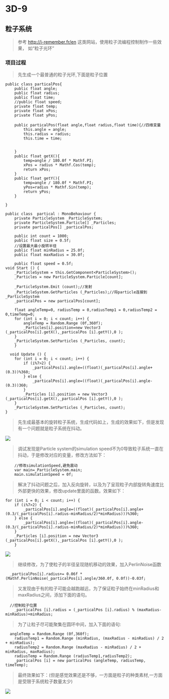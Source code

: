 # 3D-9
## 粒子系统
> 参考 http://i-remember.fr/en 这类网站，使用粒子流编程控制制作一些效果， 如“粒子光环”

### 项目过程
> 先生成一个最普通的粒子光环,下面是粒子位置
```
public class particalPos{
	public float angle;
	public float radius;
	public float time;
	//public float speed;
	private float temp;
	private float xPos;
	private float yPos;

	public particalPos(float angle,float radius,float time){//四维变量
		this.angle = angle;
		this.radius = radius;
		this.time = time;


	}
	public float getX(){
		temp=angle / 180.0f * Mathf.PI;
		xPos = radius * Mathf.Cos(temp);
		return xPos;
	}
	public float getY(){
		temp=angle / 180.0f * Mathf.PI;
		yPos=radius * Mathf.Sin(temp);
		return yPos;
	}

}
```

```
public class  partical : MonoBehaviour {
	private ParticleSystem _ParticleSystem;
	private ParticleSystem.Particle[] _Particles;
	private particalPos[] _particalPos;

	public int count = 1000;
	public float size = 0.5f;
	//设置最大最小旋转半径
	public float minRadius = 25.0f;
	public float maxRadius = 30.0f;

	public float speed = 0.5f;
void Start () {
	_ParticleSystem = this.GetComponent<ParticleSystem>();
	_Particles = new ParticleSystem.Particle[count];

	_ParticleSystem.Emit (count);//发射
	_ParticleSystem.GetParticles (_Particles);//将particle连接到_ParticleSystem
	_particalPos = new particalPos[count];

	float angleTemp=0, radiusTemp = 0,radiusTemp1 = 0,radiusTemp2 = 0,timeTemp=0;
	for (int i = 0; i < count; i++) {
		angleTemp = Random.Range (0f,360f);
		_Particles[i].position=new Vector3 (_particalPos[i].getX(),_particalPos [i].getY(),0 );
	}
	_ParticleSystem.SetParticles (_Particles, count);
	}
```
```
  void Update () {
	for (int i = 0; i < count; i++) {
		if (i%7>2) {
			_particalPos[i].angle=((float)(_particalPos[i].angle+(0.3))%360;
		} else {
			_particalPos[i].angle=((float)(_particalPos[i].angle-(0.3))360;
		}
		_Particles [i].position = new Vector3 (_particalPos[i].getX(),_particalPos [i].getY(),0 );
	}
	_ParticleSystem.SetParticles (_Particles, count);
}
```
> 先生成最基本的旋转粒子系统，生成代码如上，生成的效果如下，但是发现有一个问题就是粒子系统在抖动。

   <img src="http://imglf6.nosdn.127.net/img/Z281REhERnhNZlhBVVE4ejRLSGRHZ2pRQ3VGYTgwUEVzcUVkemV4cW0yTk5DMVRXOW9MM2RRPT0.gif"  />  

> 调试发现是Particle system的simulation speed不为0导致粒子系统一直在抖动，于是修改对应的变量，修改方法如下：

```
    //修改simulationSpeed,避免震动
	var main=_ParticleSystem.main;
	main.simulationSpeed = 0f;
```

> 解决了抖动问题之后，加入反向旋转，以及为了呈现粒子内部旋转角速度比外部更快的效果，修改update里面的函数。效果如下：
```
for (int i = 0; i < count; i++) {
	if (i%7>2) {
		_particalPos[i].angle=((float)(_particalPos[i].angle+(0.3/(_particalPos[i].radius-minRadius/2)*minRadius)))%360;
	} else {
		_particalPos[i].angle=((float)(_particalPos[i].angle-(0.3/(_particalPos[i].radius-minRadius/2)*minRadius)))%360;
	}
	_Particles [i].position = new Vector3 (_particalPos[i].getX(),_particalPos [i].getY(),0 );
	}
```
   <img src="http://imglf5.nosdn.127.net/img/Z281REhERnhNZlhBVVE4ejRLSGRHbERhYjZQTnZnb3hDRDdoVDg3cVhCemN2TU9KeHp1cWd3PT0.gif"  />  
   
   
> 继续修改，为了使粒子的半径呈现随机移动的效果，加入PerlinNoise函数
```
  _particalPos[i].radius+= 0.06f * (Mathf.PerlinNoise(_particalPos[i].angle/360.0f, 0.0f))-0.03f;
```

> 又发现由于有的粒子可能会越跑越远，为了保证粒子始终在minRadius和maxRadius之间，添加下面的语句。
```
  //控制粒子位置
	_particalPos [i].radius = (_particalPos [i].radius) % (maxRadius-minRadius)+minRadius;
```
> 为了让粒子尽可能聚集在圆环中间，加入下面的语句:
```
  angleTemp = Random.Range (0f,360f);
	radiusTemp1 = Random.Range (minRadius, (maxRadius - minRadius) / 2 + minRadius);
	radiusTemp2 = Random.Range (maxRadius - minRadius) / 2 + minRadius, maxRadius);
	radiusTemp = Random.Range (radiusTemp1,radiusTemp2);
	_particalPos [i] = new particalPos (angleTemp, radiusTemp, timeTemp);
```
> 最终效果如下：(但是感觉效果还是不够，一方面是粒子的种类素材,一方面是受限于系统粒子数量太少)

   <img src="http://imglf6.nosdn.127.net/img/Z281REhERnhNZlhBVVE4ejRLSGRHaEErUWxSajBwYjJ6YWpUcU1vdXdEcGRMY0toamFkOHJ3PT0.gif"  />  
